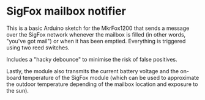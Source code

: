 # SigFox mailbox notifier

This is a basic Arduino sketch for the MkrFox1200 that sends a message over the SigFox network whenever the mailbox is filled (in other words, "you've got mail") or when it has been emptied. Everything is triggered using two reed switches.

Includes a "hacky debounce" to minimise the risk of false positives.

Lastly, the module also transmits the current battery voltage and the on-board temperature of the SigFox module (which can be used to approximate the outdoor temperature depending of the mailbox location and exposure to the sun).

